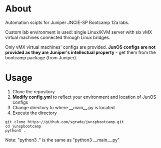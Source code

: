 # About

Automation scipts for Juniper JNCIE-SP Bootcamp 12a labs.


Custom lab environment is used: single Linux/KVM server with six vMX virtual machines connected through Linux bridges.
 
Only vMX virtual machines' configs are provided. __JunOS configs are not provided as they are Juniper's intellectual property__ - get them from the bootcamp package (from Juniper). 


# Usage

1. Clone the repository
2. __Modify config.yml__ to reflect your environment and location of JunOS configs 
3. Change directory to where \_\_main__.py is located
4. Execute the directory

```
git clone https://github.com/sgrade/junspbootcamp.git
cd junspbootcamp    
python3 .
```

Note: "python3 ." is the same as "python3 \_\_main__.py" 